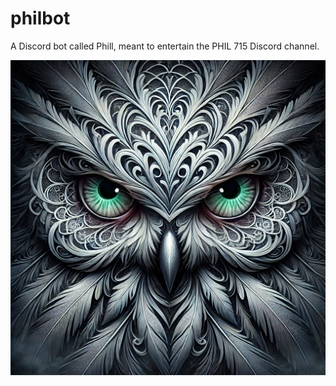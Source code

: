 # philbot
A Discord bot called Phill, meant to entertain the PHIL 715 Discord channel.

![avatar](/avatar-v1.png)
